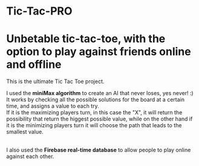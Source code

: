 # Tic-Tac-PRO
<h1>Unbetable tic-tac-toe, with the option to play against friends online and offline</h1>


This is the ultimate Tic Tac Toe project.



I used the <b>miniMax algorithm</b> to create an AI that never loses, yes never! :)<br>
It works by checking all the possible solutions for the board at a certain time, and assigns a value to each try.<br>
If it is the maximizing players  turn, in this case the "X", it will return the possibility that return the higgest possible value, while on the other hand if it is the minimizing players turn it will choose the path that leads to the smallest value.
<br>
<br>

I also used the <b>Firebase real-time database</b> to allow people to play online against each other.
